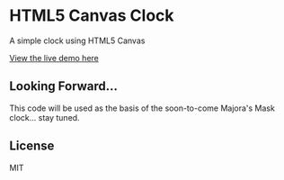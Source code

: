 HTML5 Canvas Clock
==================

A simple clock using HTML5 Canvas

[View the live demo here](http://bahamas10.github.com/canvas-clock)

Looking Forward...
------------------

This code will be used as the basis of the soon-to-come Majora's Mask clock...
stay tuned.

License
-------

MIT
